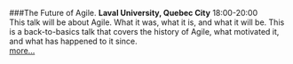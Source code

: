 ###The Future of Agile.
**Laval University, Quebec City** 18:00-20:00<br>
This talk will be about Agile. What it was, what it is, and what it will be. 
This is a back-to-basics talk that covers the history of Agile, what motivated it, 
and what has happened to it since. <br>
[more...](https://agilequebec.ca/calendrier/the-future-of-agile/)